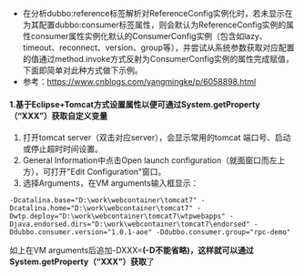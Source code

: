 - 在分析dubbo:reference标签解析对ReferenceConfig实例化时，若未显示在为其配置dubbo:consumer标签属性，则会默认为ReferenceConfig实例的属性consumer属性实例化默认的ConsumerConfig实例（包含如lazy、timeout、reconnect、version、group等），并尝试从系统参数获取对应配置的值通过method.invoke方式反射为ConsumerConfig实例的属性完成赋值，下面即简单对此种方式做下示例。
- 参考：https://www.cnblogs.com/yangmingke/p/6058898.html

#### 1.基于Eclipse+Tomcat方式设置属性以便可通过System.getProperty（“XXX”）获取自定义变量
1. 打开tomcat server（双击对应server），会显示常用的tomcat 端口号、启动或停止超时时间设置。
2. General Information中点击Open launch configuration（就面窗口而左上方），可打开"Edit Configuration"窗口。
3. 选择Arguments，在VM arguments输入框显示：
```language
-Dcatalina.base="D:\work\webcontainer\tomcat7" -Dcatalina.home="D:\work\webcontainer\tomcat7" -Dwtp.deploy="D:\work\webcontainer\tomcat7\wtpwebapps" -Djava.endorsed.dirs="D:\work\webcontainer\tomcat7\endorsed" -Ddubbo.consumer.version="1.0.1-aoe" -Ddubbo.consumer.group="rpc-demo"
```
如上在VM arguments后追加-DXXX=****(-D不能省略)，这样就可以通过 System.getProperty（“XXX”）获取****了